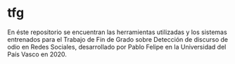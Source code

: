 # tfg
En éste repositorio se encuentran las herramientas utilizadas y los sistemas entrenados para el Trabajo de Fin de Grado sobre Detección de discurso de odio en Redes Sociales, desarrollado por Pablo Felipe en la Universidad del País Vasco en 2020.
